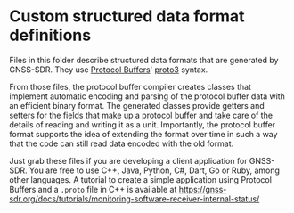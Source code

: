 # Custom structured data format definitions

<!-- prettier-ignore-start -->
[comment]: # (
SPDX-License-Identifier: GPL-3.0-or-later
)

[comment]: # (
SPDX-FileCopyrightText: 2011-2020 Carles Fernandez-Prades <carles.fernandez@cttc.es>
)
<!-- prettier-ignore-end -->

Files in this folder describe structured data formats that are generated by
GNSS-SDR. They use
[Protocol Buffers](https://developers.google.com/protocol-buffers/)'
[proto3](https://developers.google.com/protocol-buffers/docs/proto3) syntax.

From those files, the protocol buffer compiler creates classes that implement
automatic encoding and parsing of the protocol buffer data with an efficient
binary format. The generated classes provide getters and setters for the fields
that make up a protocol buffer and take care of the details of reading and
writing it as a unit. Importantly, the protocol buffer format supports the idea
of extending the format over time in such a way that the code can still read
data encoded with the old format.

Just grab these files if you are developing a client application for GNSS-SDR.
You are free to use C++, Java, Python, C#, Dart, Go or Ruby, among other
languages. A tutorial to create a simple application using Protocol Buffers and
a `.proto` file in C++ is available at
https://gnss-sdr.org/docs/tutorials/monitoring-software-receiver-internal-status/
